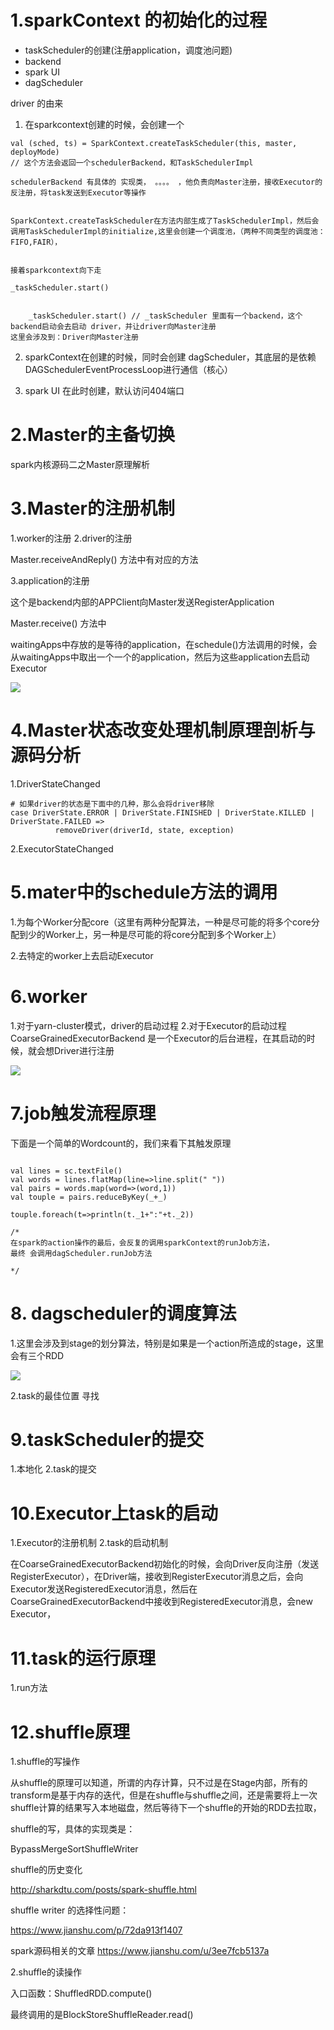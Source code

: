 # 1.sparkContext 的初始化的过程

* taskScheduler的创建(注册application，调度池问题)
* backend
* spark UI
* dagScheduler 

driver 的由来

1. 在sparkcontext创建的时候，会创建一个

```
val (sched, ts) = SparkContext.createTaskScheduler(this, master, deployMode)
// 这个方法会返回一个schedulerBackend，和TaskSchedulerImpl

schedulerBackend 有具体的 实现类， 。。。。 ，他负责向Master注册，接收Executor的反注册，将task发送到Executor等操作


SparkContext.createTaskScheduler在方法内部生成了TaskSchedulerImpl，然后会调用TaskSchedulerImpl的initialize,这里会创建一个调度池，（两种不同类型的调度池：FIFO,FAIR），


接着sparkcontext向下走

_taskScheduler.start()


    _taskScheduler.start() // _taskScheduler 里面有一个backend，这个backend启动会去启动 driver，并让driver向Master注册
这里会涉及到：Driver向Master注册

```


2. sparkContext在创建的时候，同时会创建 dagScheduler，其底层的是依赖DAGSchedulerEventProcessLoop进行通信（核心）

3. spark UI 在此时创建，默认访问404端口


# 2.Master的主备切换

spark内核源码二之Master原理解析


# 3.Master的注册机制

1.worker的注册
2.driver的注册

Master.receiveAndReply() 方法中有对应的方法


3.application的注册

这个是backend内部的APPClient向Master发送RegisterApplication

Master.receive() 方法中

waitingApps中存放的是等待的application，在schedule()方法调用的时候，会从waitingApps中取出一个一个的application，然后为这些application去启动Executor



![](/Users/chenyansong/Documents/note/img/bigdata/spark从入门到精通_笔记/master的注册机制.png)


# 4.Master状态改变处理机制原理剖析与源码分析

1.DriverStateChanged

```
# 如果driver的状态是下面中的几种，那么会将driver移除
case DriverState.ERROR | DriverState.FINISHED | DriverState.KILLED |    DriverState.FAILED =>
          removeDriver(driverId, state, exception)
```

2.ExecutorStateChanged


# 5.mater中的schedule方法的调用

1.为每个Worker分配core（这里有两种分配算法，一种是尽可能的将多个core分配到少的Worker上，另一种是尽可能的将core分配到多个Worker上）

2.去特定的worker上去启动Executor


# 6.worker

1.对于yarn-cluster模式，driver的启动过程
2.对于Executor的启动过程
    CoarseGrainedExecutorBackend 是一个Executor的后台进程，在其启动的时候，就会想Driver进行注册


![](/Users/chenyansong/Documents/note/img/bigdata/spark从入门到精通_笔记/Worker原理解析及源码分析.png)


# 7.job触发流程原理

下面是一个简单的Wordcount的，我们来看下其触发原理

```

val lines = sc.textFile()
val words = lines.flatMap(line=>line.split(" "))
val pairs = words.map(word=>(word,1))
val touple = pairs.reduceByKey(_+_)

touple.foreach(t=>println(t._1+":"+t._2))

/*
在spark的action操作的最后，会反复的调用sparkContext的runJob方法，
最终 会调用dagScheduler.runJob方法

*/
```

# 8. dagscheduler的调度算法

1.这里会涉及到stage的划分算法，特别是如果是一个action所造成的stage，这里会有三个RDD


![](/Users/chenyansong/Documents/note/img/bigdata/spark从入门到精通_笔记/stage.png)

2.task的最佳位置 寻找

# 9.taskScheduler的提交
1.本地化
2.task的提交


# 10.Executor上task的启动


1.Executor的注册机制
2.task的启动机制

在CoarseGrainedExecutorBackend初始化的时候，会向Driver反向注册（发送RegisterExecutor），在Driver端，接收到RegisterExecutor消息之后，会向Executor发送RegisteredExecutor消息，然后在CoarseGrainedExecutorBackend中接收到RegisteredExecutor消息，会new Executor，


# 11.task的运行原理

1.run方法


# 12.shuffle原理

1.shuffle的写操作

从shuffle的原理可以知道，所谓的内存计算，只不过是在Stage内部，所有的transform是基于内存的迭代，但是在shuffle与shuffle之间，还是需要将上一次shuffle计算的结果写入本地磁盘，然后等待下一个shuffle的开始的RDD去拉取，

shuffle的写，具体的实现类是：

BypassMergeSortShuffleWriter

shuffle的历史变化

http://sharkdtu.com/posts/spark-shuffle.html

shuffle writer 的选择性问题：

https://www.jianshu.com/p/72da913f1407

spark源码相关的文章
https://www.jianshu.com/u/3ee7fcb5137a

2.shuffle的读操作

入口函数：ShuffledRDD.compute()

最终调用的是BlockStoreShuffleReader.read()


